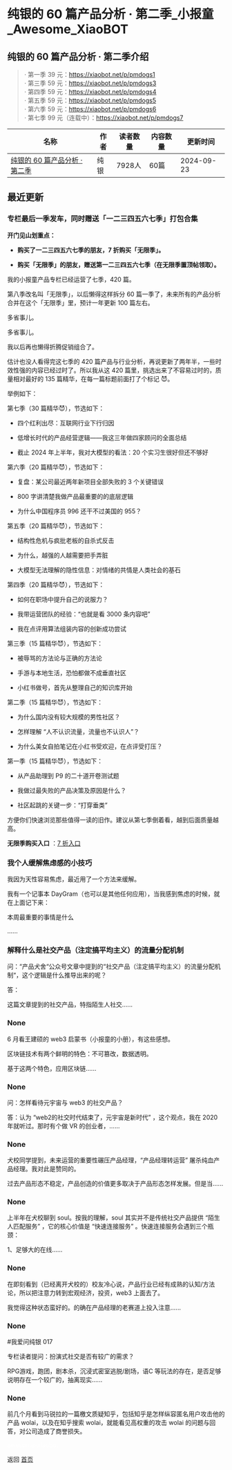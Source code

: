 # 纯银的 60 篇产品分析 · 第二季_小报童_Awesome_XiaoBOT

## 纯银的 60 篇产品分析 · 第二季介绍
> · 第一季 39 元：https://xiaobot.net/p/pmdogs1    
· 第三季 59 元：https://xiaobot.net/p/pmdogs3    
· 第四季 59 元：https://xiaobot.net/p/pmdogs4    
· 第五季 59 元：https://xiaobot.net/p/pmdogs5    
· 第六季 59 元：https://xiaobot.net/p/pmdogs6    
· 第七季 99 元（连载中）：https://xiaobot.net/p/pmdogs7  
  


|名称|作者|读者数量|内容数量|更新时间|
|---|---|---|---|---|
|[纯银的 60 篇产品分析 · 第二季](https://xiaobot.net/p/pmdogs?refer=0b133df9-27dc-423b-8101-639049001c13)|纯银|7928人|60篇|2024-09-23|

## 最近更新
### 专栏最后一季发车，同时赠送「一二三四五六七季」打包合集

**开门见山划重点：**

  * **购买了一二三四五六七季的朋友，7 折购买「无限季」。**

  * **购买「无限季」的朋友，赠送第一二三四五六七季（在无限季置顶帖领取）。**

我的小报童产品专栏已经运营了七季，420 篇。

第八季改名叫「无限季」，以后懒得这样拆分 60 篇一季了，未来所有的产品分析合并在这个「无限季」里，预计一年更新 100 篇左右。

多省事儿。

多省事儿。

我以后再也懒得折腾促销组合了。

估计也没人看得完这七季的 420 篇产品与行业分析，再说更新了两年半，一些时效性强的内容已经过时了。所以我从这 420
篇里，挑选出来了不容易过时的，质量相对最好的 135 篇精华，在每一篇标题前面打了个标记 😈。

举例如下：

第七季（30 篇精华😈），节选如下：

  * 四个红利出尽：互联网行业下行归因

  * 低增长时代的产品经营逻辑——我这三年做四家顾问的全面总结

  * 截止 2024 年上半年，我对大模型的看法：20 个实习生很好但还不够好

第六季（20 篇精华😈），节选如下：

  * 复盘：某公司最近两年新项目全部失败的 3 个关键错误

  * 800 字讲清楚我做产品最重要的的底层逻辑

  * 为什么中国程序员 996 还干不过美国的 955？

第五季（20 篇精华😈），节选如下：

  * 结构性危机与疯批老板的自杀式反击

  * 为什么，越强的人越需要把手弄脏

  * 大模型无法理解的隐性信息：对情绪的共情是人类社会的基石

第四季（20 篇精华😈），节选如下：

  * 如何在职场中提升自己的说服力？

  * 我带运营团队的经验：“也就是看 3000 条内容吧”

  * 我在点评用算法组装内容的创新成功尝试

第三季（15 篇精华😈），节选如下：

  * 被辱骂的方法论与正确的方法论

  * 手游与本地生活，恐怕都做不成垂直社区

  * 小红书做号，首先从整理自己的知识库开始

第二季（15 篇精华😈），节选如下：

  * 为什么国内没有较大规模的男性社区？

  * 怎样理解 “人不认识流量，流量也不认识人”？

  * 为什么美女自拍笔记在小红书受欢迎，在点评受打压？

第一季（15 篇精华😈），节选如下：

  * 从产品助理到 P9 的二十道开卷测试题

  * 我做过最失败的产品决策及原因是什么？

  * 社区起跳的关键一步：“打穿垂类”

方便你们快速浏览那些值得一读的旧作。建议从第七季倒着看，越到后面质量越高。

**无限季购买入口** ：[7
折入口](https://xiaobot.net/coupon/1e53d013-9bb3-4eef-8481-b17d1b70ccd2)

### 我个人缓解焦虑感的小技巧

我因为天性容易焦虑，最近用了一个方法来缓解。

我有一个记事本 DayGram（也可以是其他任何应用），当我感到焦虑的时候，就在上面记下来：

本周最重要的事情是什么

......

### 解释什么是社交产品（注定搞平均主义）的流量分配机制

问：“产品犬舍“公众号文章中提到的“社交产品（注定搞平均主义）的流量分配机制“，这个逻辑是什么推导出来的呢？

答：

这篇文章提到的社交产品，特指陌生人社交......

### None

6 月看王建硕的 web3 启蒙书（小报童的小册），有这些感想。

区块链技术有两个鲜明的特色：不可篡改，数据透明。

基于这两个特色，应用区块链......

### None

问：怎样看待元宇宙与 web3 的社交产品？

答：认为 “web2的社交时代结束了，元宇宙是新时代” ，这个观点，我在 2020 年就听过。那时有个做 VR 的创业者，......

### None

犬校同学提到，未来运营的重要性碾压产品经理，“产品经理转运营” 屠杀纯血产品经理。我对此是赞同的。

过去产品形态不稳定，产品创造的价值更多取决于产品形态怎样发展。但是当......

### None

上半年在犬校聊到 soul。按我的理解，soul 其实并不是传统社交产品提供 “陌生人匹配服务” ，它的核心价值是 “快速连接服务”
。快速连接服务会遇到三个瓶颈：

1、足够大的在线......

### None

在即刻看到（已经离开犬校的）校友冷心说，产品行业已经有成熟的认知/方法论，所以把注意力转到宏观经济，投资，web3 上面去了。

我觉得这种状态蛮好的。的确在产品经理的老赛道上投入注意......

### None

#我爱问纯银 017

专栏读者提问：扮演式社交是否有较广的需求？

RPG游戏，跑团，剧本杀，沉浸式密室逃脱/剧场，语C 等玩法的存在，是否足够说明存在一个较广的，抽离现实......

### None

前几个月看到马锐拉的一篇檄文质疑知乎，包括知乎是怎样纵容匿名用户攻击他的产品 wolai，以及在知乎搜索 wolai，就能看见高权重的攻击 wolai
的问题与回答，对公司造成了商誉损失。


<a href="https://github.com/Reno9527/awesome-xiaobot" style="color: white; text-decoration: none;">awesome-xiaobot</a>

返回 [首页](../README.md)
